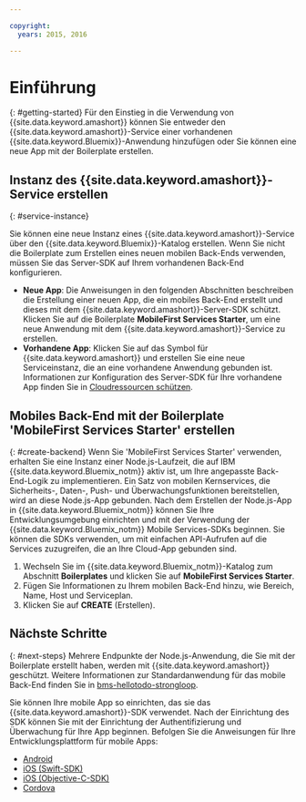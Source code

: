 ```yaml
---

copyright:
  years: 2015, 2016

---
```


# Einführung
{: #getting-started}
Für den Einstieg in die Verwendung von {{site.data.keyword.amashort}} können Sie entweder den {{site.data.keyword.amashort}}-Service einer vorhandenen {{site.data.keyword.Bluemix}}-Anwendung hinzufügen oder Sie können eine neue App mit der Boilerplate erstellen.  

## Instanz des {{site.data.keyword.amashort}}-Service erstellen
{: #service-instance}

Sie können eine neue Instanz eines {{site.data.keyword.amashort}}-Service über den {{site.data.keyword.Bluemix}}-Katalog erstellen. Wenn Sie nicht die Boilerplate zum Erstellen eines neuen mobilen Back-Ends verwenden, müssen Sie das Server-SDK auf Ihrem vorhandenen Back-End konfigurieren.


  * **Neue App**: Die Anweisungen in den folgenden Abschnitten beschreiben die Erstellung einer neuen App, die ein mobiles Back-End erstellt und dieses mit dem {{site.data.keyword.amashort}}-Server-SDK schützt. Klicken Sie auf die Boilerplate **MobileFirst Services Starter**, um eine neue Anwendung mit dem {{site.data.keyword.amashort}}-Service zu erstellen.
  * **Vorhandene App**: Klicken Sie auf das Symbol für {{site.data.keyword.amashort}} und erstellen Sie eine neue Serviceinstanz, die an eine vorhandene Anwendung gebunden ist. Informationen zur Konfiguration des Server-SDK für Ihre vorhandene App finden Sie in [Cloudressourcen schützen](protecting-resources.html).


## Mobiles Back-End mit der Boilerplate 'MobileFirst Services Starter' erstellen
{: #create-backend}
Wenn Sie 'MobileFirst Services Starter' verwenden, erhalten Sie eine Instanz einer Node.js-Laufzeit, die auf IBM {{site.data.keyword.Bluemix_notm}} aktiv ist, um Ihre angepasste Back-End-Logik zu implementieren. Ein Satz von mobilen Kernservices, die Sicherheits-, Daten-, Push- und Überwachungsfunktionen bereitstellen, wird an diese Node.js-App gebunden. Nach dem Erstellen der Node.js-App in {{site.data.keyword.Bluemix_notm}} können Sie Ihre Entwicklungsumgebung einrichten und mit der Verwendung der {{site.data.keyword.Bluemix_notm}} Mobile Services-SDKs beginnen. Sie können die SDKs verwenden, um mit einfachen API-Aufrufen auf die Services zuzugreifen, die an Ihre Cloud-App gebunden sind.

1. Wechseln Sie im {{site.data.keyword.Bluemix_notm}}-Katalog zum Abschnitt **Boilerplates** und klicken Sie auf **MobileFirst Services Starter**.
1. Fügen Sie Informationen zu Ihrem mobilen Back-End hinzu, wie Bereich, Name, Host und Serviceplan. 
1. Klicken Sie auf **CREATE** (Erstellen).



## Nächste Schritte
{: #next-steps}
Mehrere Endpunkte der Node.js-Anwendung, die Sie mit der Boilerplate erstellt haben, werden mit {{site.data.keyword.amashort}} geschützt. Weitere Informationen zur Standardanwendung für das mobile Back-End finden Sie in [bms-hellotodo-strongloop](https://github.com/ibm-bluemix-mobile-services/bms-hellotodo-strongloop).

Sie können Ihre mobile App so einrichten, das sie das {{site.data.keyword.amashort}}-SDK verwendet. Nach der Einrichtung des SDK können Sie mit der Einrichtung der Authentifizierung und Überwachung für Ihre App beginnen. Befolgen Sie die Anweisungen für Ihre Entwicklungsplattform für mobile Apps:

* [Android](getting-started-android.html)
* [iOS (Swift-SDK)](getting-started-ios.html)
* [iOS (Objective-C-SDK)](getting-started-ios.html)
* [Cordova](getting-started-cordova.html)
